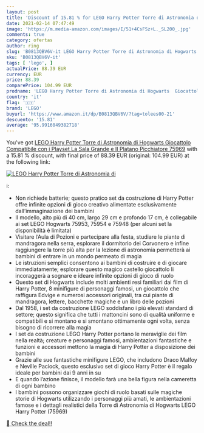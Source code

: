 ```yaml
---
layout: post
title: 'Discount of 15.81 % for LEGO Harry Potter Torre di Astronomia di'
date: 2021-02-14 07:47:49
image: 'https://m.media-amazon.com/images/I/51+4CsFSz+L._SL200_.jpg'
comments: true
category: ofertas
author: ring
slug: 'B0813QBV6V-it LEGO Harry Potter Torre di Astronomia di Hogwarts...'
sku: 'B0813QBV6V-it'
tags: [ 'lego', ]
actualPrice: 88.39 EUR
currency: EUR
price: 88.39
comparePrice: 104.99 EUR
prodname: 'LEGO Harry Potter Torre di Astronomia di Hogwarts  Giocattolo Compatibile con i Playset La Sala Grande e Il Platano Picchiatore  75969'
country: 'it'
flag: '🇮🇹'
brand: 'LEGO'
buyurl: 'https://www.amazon.it/dp/B0813QBV6V/?tag=tolees00-21'
descuento: '15.81'
average: '95.9916049382718'
---
```


You've got [LEGO Harry Potter Torre di Astronomia di Hogwarts  Giocattolo Compatibile con i Playset La Sala Grande e Il Platano Picchiatore  75969](https://www.amazon.it/dp/B0813QBV6V/?tag=tolees00-21) with a  15.81 % discount, with final price of 88.39 EUR (original: 104.99 EUR) at the following link:

[![LEGO Harry Potter Torre di Astronomia di](https://m.media-amazon.com/images/I/51+4CsFSz+L._SL200_.jpg)](https://www.amazon.it/dp/B0813QBV6V/?tag=tolees00-21)

ℹ️:

- Non richiede batterie; questo pratico set da costruzione di Harry Potter offre infinite opzioni di gioco creativo alimentate esclusivamente dall’immaginazione dei bambini
- Il modello, alto più di 40 cm, largo 29 cm e profondo 17 cm, è collegabile ai set LEGO Hogwarts 75953, 75954 e 75948 (per alcuni set la disponibilità è limitata)
- Visitare l’Aula di Pozioni e partecipare alla festa, studiare le piante di mandragora nella serra, esplorare il dormitorio dei Corvonero e infine raggiungere la torre più alta per la lezione di astronomia permetterà ai bambini di entrare in un mondo permeato di magia
- Le istruzioni semplici consentono ai bambini di costruire e di giocare immediatamente; esplorare questo magico castello giocattolo li incoraggerà a sognare e ideare infinite opzioni di gioco di ruolo
- Questo set di Hogwarts include molti ambienti resi familiari dai film di Harry Potter, 8 minifigure di personaggi famosi, un giocattolo che raffigura Edvige e numerosi accessori originali, tra cui piante di mandragora, lettere, bacchette magiche e un libro delle pozioni
- Dal 1958, i set da costruzione LEGO soddisfano i più elevati standard di settore; questo significa che tutti i mattoncini sono di qualità uniforme e compatibili e si montano e si smontano ottimamente ogni volta, senza bisogno di ricorrere alla magia
- I set da costruzione LEGO Harry Potter portano le meraviglie dei film nella realtà; creature e personaggi famosi, ambientazioni fantastiche e funzioni e accessori mettono la magia di Harry Potter a disposizione dei bambini
- Grazie alle sue fantastiche minifigure LEGO, che includono Draco Malfoy e Neville Paciock, questo esclusivo set di gioco Harry Potter è il regalo ideale per bambini dai 9 anni in su
- E quando l’azione finisce, il modello farà una bella figura nella cameretta di ogni bambino
- I bambini possono organizzare giochi di ruolo basati sulle magiche storie di Hogwarts utilizzando i personaggi più amati, le ambientazioni famose e i dettagli realistici della Torre di Astronomia di Hogwarts LEGO Harry Potter (75969)

[🛒 Check the deal!!](https://www.amazon.it/dp/B0813QBV6V/?tag=tolees00-21)
